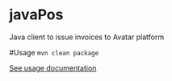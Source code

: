 # javaPos
Java client to issue invoices to Avatar platform

#Usage
`mvn clean package`

[See usage documentation](index.md)
